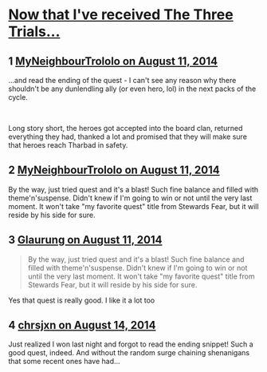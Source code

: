 # [Now that I&#039;ve received The Three Trials...](https://community.fantasyflightgames.com/topic/113009-now-that-ive-received-the-three-trials/)

## 1 [MyNeighbourTrololo on August 11, 2014](https://community.fantasyflightgames.com/topic/113009-now-that-ive-received-the-three-trials/?do=findComment&comment=1193177)

...and read the ending of the quest - I can't see any reason why there shouldn't be any dunlendling ally (or even hero, lol) in the next packs of the cycle. 

 

Long story short, the heroes got accepted into the board clan, returned everything they had, thanked a lot and promised that they will make sure that heroes reach Tharbad in safety. 

## 2 [MyNeighbourTrololo on August 11, 2014](https://community.fantasyflightgames.com/topic/113009-now-that-ive-received-the-three-trials/?do=findComment&comment=1193305)

By the way, just tried quest and it's a blast! Such fine balance and filled with theme'n'suspense. Didn't knew if I'm going to win or not until the very last moment. It won't take "my favorite quest" title from Stewards Fear, but it will reside by his side for sure. 

## 3 [Glaurung on August 11, 2014](https://community.fantasyflightgames.com/topic/113009-now-that-ive-received-the-three-trials/?do=findComment&comment=1193376)

> By the way, just tried quest and it's a blast! Such fine balance and filled with theme'n'suspense. Didn't knew if I'm going to win or not until the very last moment. It won't take "my favorite quest" title from Stewards Fear, but it will reside by his side for sure.

Yes that quest is really good. I like it a lot too

## 4 [chrsjxn on August 14, 2014](https://community.fantasyflightgames.com/topic/113009-now-that-ive-received-the-three-trials/?do=findComment&comment=1198107)

Just realized I won last night and forgot to read the ending snippet! Such a good quest, indeed. And without the random surge chaining shenanigans that some recent ones have had...

